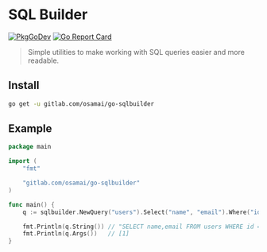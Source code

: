 # SQL Builder

[![PkgGoDev](https://pkg.go.dev/badge/gitlab.com/osamai/go-sqlbuilder)](https://pkg.go.dev/gitlab.com/osamai/go-sqlbuilder)
[![Go Report Card](https://goreportcard.com/badge/gitlab.com/osamai/go-sqlbuilder)](https://goreportcard.com/report/gitlab.com/osamai/go-sqlbuilder)

> Simple utilities to make working with SQL queries easier and more readable.

## Install

```sh
go get -u gitlab.com/osamai/go-sqlbuilder
```

## Example

```go
package main

import (
	"fmt"

	"gitlab.com/osamai/go-sqlbuilder"
)

func main() {
	q := sqlbuilder.NewQuery("users").Select("name", "email").Where("id = ?", 1)

	fmt.Println(q.String()) // "SELECT name,email FROM users WHERE id = $1"
	fmt.Println(q.Args())   // [1]
}
```
